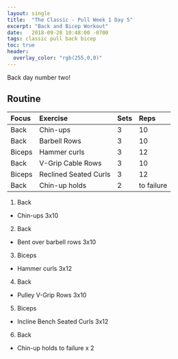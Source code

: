 ```yaml
---
layout: single
title:  "The Classic - Pull Week 1 Day 5"
excerpt: "Back and Bicep Workout"
date:   2018-09-28 10:48:00 -0700
tags: classic pull back bicep
toc: true
header:
  overlay_color: "rgb(255,0,0)"
---
```

Back day number two!

## Routine

| Focus | Exercise | Sets | Reps |
|:-|:-|:-|:-|
|Back|Chin-ups|3|10|
|Back|Barbell Rows|3|10|
|Biceps|Hammer curls|3|12|
|Back|V-Grip Cable Rows|3|10|
|Biceps|Reclined Seated Curls|3|12|
|Back|Chin-up holds|2|to failure|

1. Back
  - Chin-ups 3x10
2. Back
  - Bent over barbell rows 3x10
3. Biceps
  - Hammer curls 3x12
4. Back
  - Pulley V-Grip Rows 3x10
5. Biceps
  - Incline Bench Seated Curls 3x12
6. Back
  - Chin-up holds to failure x 2
